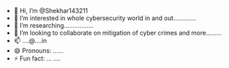 - 👋 Hi, I’m @Shekhar143211
- 👀 I’m interested in whole cybersecurity world in and out............. 
- 🌱 I’m researching.................
- 💞️ I’m looking to collaborate on mitigation of cyber crimes and more.........
- 📫 ....@....in
- 😄 Pronouns: ......    
- ⚡ Fun fact: ... ....

<!---
Shekhar143211/Shekhar143211 is a ✨ special ✨ repository because its `README.md` (this file) appears on your GitHub profile.
You can click the Preview link to take a look at your changes.
--->
